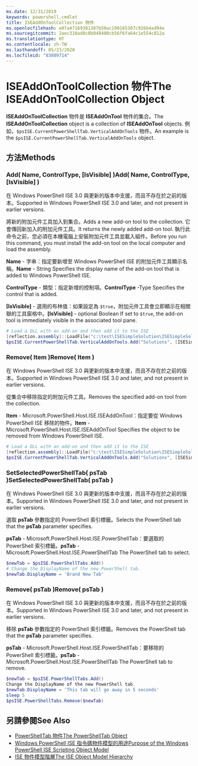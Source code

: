```yaml
---
ms.date: 12/31/2019
keywords: powershell,cmdlet
title: ISEAddOnToolCollection 物件
ms.openlocfilehash: e07a47169381307b50ac190165307c926b4ad94e
ms.sourcegitcommit: 2aec310ad0c0b048400cb56f6fa64c1e554c812a
ms.translationtype: HT
ms.contentlocale: zh-TW
ms.lasthandoff: 05/23/2020
ms.locfileid: "83809714"
---
```

# <a name="the-iseaddontoolcollection-object"></a><span data-ttu-id="16827-103">ISEAddOnToolCollection 物件</span><span class="sxs-lookup"><span data-stu-id="16827-103">The ISEAddOnToolCollection Object</span></span>

<span data-ttu-id="16827-104">**ISEAddOnToolCollection** 物件是 **ISEAddOnTool** 物件的集合。</span><span class="sxs-lookup"><span data-stu-id="16827-104">The **ISEAddOnToolCollection** object is a collection of **ISEAddOnTool** objects.</span></span> <span data-ttu-id="16827-105">例如，`$psISE.CurrentPowerShellTab.VerticalAddOnTools` 物件。</span><span class="sxs-lookup"><span data-stu-id="16827-105">An example is the `$psISE.CurrentPowerShellTab.VerticalAddOnTools` object.</span></span>

## <a name="methods"></a><span data-ttu-id="16827-106">方法</span><span class="sxs-lookup"><span data-stu-id="16827-106">Methods</span></span>

### <a name="add-name-controltype-isvisible-"></a><span data-ttu-id="16827-107">Add\( Name, ControlType, \[IsVisible\] \)</span><span class="sxs-lookup"><span data-stu-id="16827-107">Add\( Name, ControlType, \[IsVisible\] \)</span></span>

<span data-ttu-id="16827-108">在 Windows PowerShell ISE 3.0 與更新的版本中支援，而且不存在於之前的版本。</span><span class="sxs-lookup"><span data-stu-id="16827-108">Supported in Windows PowerShell ISE 3.0 and later, and not present in earlier versions.</span></span>

<span data-ttu-id="16827-109">將新的附加元件工具加入到集合。</span><span class="sxs-lookup"><span data-stu-id="16827-109">Adds a new add-on tool to the collection.</span></span> <span data-ttu-id="16827-110">它會傳回新加入的附加元件工具。</span><span class="sxs-lookup"><span data-stu-id="16827-110">It returns the newly added add-on tool.</span></span> <span data-ttu-id="16827-111">執行此命令之前，您必須在本機電腦上安裝附加元件工具並載入組件。</span><span class="sxs-lookup"><span data-stu-id="16827-111">Before you run this command, you must install the add-on tool on the local computer and load the assembly.</span></span>

<span data-ttu-id="16827-112">**Name** - 字串：指定要新增至 Windows PowerShell ISE 的附加元件工具顯示名稱。</span><span class="sxs-lookup"><span data-stu-id="16827-112">**Name** - String Specifies the display name of the add-on tool that is added to Windows PowerShell ISE.</span></span>

<span data-ttu-id="16827-113">**ControlType** - 類型：指定新增的控制項。</span><span class="sxs-lookup"><span data-stu-id="16827-113">**ControlType** -Type Specifies the control that is added.</span></span>

<span data-ttu-id="16827-114">**\[IsVisible\]** - 選用的布林值：如果設定為 `$true`，附加元件工具會立即顯示在相關聯的工具窗格中。</span><span class="sxs-lookup"><span data-stu-id="16827-114">**\[IsVisible\]** - optional Boolean If set to `$true`, the add-on tool is immediately visible in the associated tool pane.</span></span>

```powershell
# Load a DLL with an add-on and then add it to the ISE
[reflection.assembly]::LoadFile("c:\test\ISESimpleSolution\ISESimpleSolution.dll")
$psISE.CurrentPowerShellTab.VerticalAddOnTools.Add("Solutions", [ISESimpleSolution.Solution], $true)
```

### <a name="remove-item-"></a><span data-ttu-id="16827-115">Remove\( Item \)</span><span class="sxs-lookup"><span data-stu-id="16827-115">Remove\( Item \)</span></span>

<span data-ttu-id="16827-116">在 Windows PowerShell ISE 3.0 與更新的版本中支援，而且不存在於之前的版本。</span><span class="sxs-lookup"><span data-stu-id="16827-116">Supported in Windows PowerShell ISE 3.0 and later, and not present in earlier versions.</span></span>

<span data-ttu-id="16827-117">從集合中移除指定的附加元件工具。</span><span class="sxs-lookup"><span data-stu-id="16827-117">Removes the specified add-on tool from the collection.</span></span>

<span data-ttu-id="16827-118">**Item** - Microsoft.PowerShell.Host.ISE.ISEAddOnTool：指定要從 Windows PowerShell ISE 移除的物件。</span><span class="sxs-lookup"><span data-stu-id="16827-118">**Item** - Microsoft.PowerShell.Host.ISE.ISEAddOnTool Specifies the object to be removed from Windows PowerShell ISE.</span></span>

```powershell
# Load a DLL with an add-on and then add it to the ISE
[reflection.assembly]::LoadFile("c:\test\ISESimpleSolution\ISESimpleSolution.dll")
$psISE.CurrentPowerShellTab.VerticalAddOnTools.Add("Solutions", [ISESimpleSolution.Solution], $true)
```

### <a name="setselectedpowershelltab-pstab-"></a><span data-ttu-id="16827-119">SetSelectedPowerShellTab\( psTab \)</span><span class="sxs-lookup"><span data-stu-id="16827-119">SetSelectedPowerShellTab\( psTab \)</span></span>

<span data-ttu-id="16827-120">在 Windows PowerShell ISE 3.0 與更新的版本中支援，而且不存在於之前的版本。</span><span class="sxs-lookup"><span data-stu-id="16827-120">Supported in Windows PowerShell ISE 3.0 and later, and not present in earlier versions.</span></span>

<span data-ttu-id="16827-121">選取 **psTab** 參數指定的 PowerShell 索引標籤。</span><span class="sxs-lookup"><span data-stu-id="16827-121">Selects the PowerShell tab that the **psTab** parameter specifies.</span></span>

<span data-ttu-id="16827-122">**psTab** - Microsoft.PowerShell.Host.ISE.PowerShellTab：要選取的 PowerShell 索引標籤。</span><span class="sxs-lookup"><span data-stu-id="16827-122">**psTab** - Microsoft.PowerShell.Host.ISE.PowerShellTab The PowerShell tab to select.</span></span>

```powershell
$newTab = $psISE.PowerShellTabs.Add()
# Change the DisplayName of the new PowerShell tab.
$newTab.DisplayName = 'Brand New Tab'
```

### <a name="remove-pstab-"></a><span data-ttu-id="16827-123">Remove\( psTab \)</span><span class="sxs-lookup"><span data-stu-id="16827-123">Remove\( psTab \)</span></span>

<span data-ttu-id="16827-124">在 Windows PowerShell ISE 3.0 與更新的版本中支援，而且不存在於之前的版本。</span><span class="sxs-lookup"><span data-stu-id="16827-124">Supported in Windows PowerShell ISE 3.0 and later, and not present in earlier versions.</span></span>

<span data-ttu-id="16827-125">移除 **psTab** 參數指定的 PowerShell 索引標籤。</span><span class="sxs-lookup"><span data-stu-id="16827-125">Removes the PowerShell tab that the **psTab** parameter specifies.</span></span>

<span data-ttu-id="16827-126">**psTab** - Microsoft.PowerShell.Host.ISE.PowerShellTab：要移除的 PowerShell 索引標籤。</span><span class="sxs-lookup"><span data-stu-id="16827-126">**psTab** - Microsoft.PowerShell.Host.ISE.PowerShellTab The PowerShell tab to remove.</span></span>

```powershell
$newTab = $psISE.PowerShellTabs.Add()
Change the DisplayName of the new PowerShell tab.
$newTab.DisplayName = 'This tab will go away in 5 seconds'
sleep 5
$psISE.PowerShellTabs.Remove($newTab)
```

## <a name="see-also"></a><span data-ttu-id="16827-127">另請參閱</span><span class="sxs-lookup"><span data-stu-id="16827-127">See Also</span></span>

- [<span data-ttu-id="16827-128">PowerShellTab 物件</span><span class="sxs-lookup"><span data-stu-id="16827-128">The PowerShellTab Object</span></span>](The-PowerShellTab-Object.md)
- [<span data-ttu-id="16827-129">Windows PowerShell ISE 指令碼物件模型的用途</span><span class="sxs-lookup"><span data-stu-id="16827-129">Purpose of the Windows PowerShell ISE Scripting Object Model</span></span>](Purpose-of-the-Windows-PowerShell-ISE-Scripting-Object-Model.md)
- [<span data-ttu-id="16827-130">ISE 物件模型階層</span><span class="sxs-lookup"><span data-stu-id="16827-130">The ISE Object Model Hierarchy</span></span>](The-ISE-Object-Model-Hierarchy.md)
